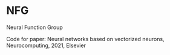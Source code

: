 # NFG
Neural Function Group

Code for paper: Neural networks based on vectorized neurons, Neurocomputing, 2021, Elsevier

